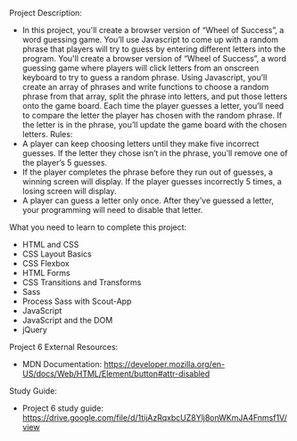 Project Description:
- In this project, you'll create a browser version of “Wheel of Success”, a word guessing game. You’ll use Javascript to come up with a random phrase that players will try to guess by entering different letters into the program. You'll create a browser version of “Wheel of Success”, a word guessing game where players will click letters from an onscreen keyboard to try to guess a random phrase. Using Javascript, you’ll create an array of phrases and write functions to choose a random phrase from that array, split the phrase into letters, and put those letters onto the game board. Each time the player guesses a letter, you’ll need to compare the letter the player has chosen with the random phrase. If the letter is in the phrase, you’ll update the game board with the chosen letters.
Rules:
- A player can keep choosing letters until they make five incorrect guesses. If the letter they chose isn’t in the phrase, you’ll remove one of the player’s 5 guesses.
- If the player completes the phrase before they run out of guesses, a winning screen will display. If the player guesses incorrectly 5 times, a losing screen will display.
- A player can guess a letter only once. After they’ve guessed a letter, your programming will need to disable that letter.

What you need to learn to complete this project:
- HTML and CSS 
- CSS Layout Basics
- CSS Flexbox
- HTML Forms
- CSS Transitions and Transforms
- Sass 
- Process Sass with Scout-App
- JavaScript
- JavaScript and the DOM
- jQuery

Project 6 External Resources:
- MDN Documentation: https://developer.mozilla.org/en-US/docs/Web/HTML/Element/button#attr-disabled 

Study Guide:
- Project 6 study guide: https://drive.google.com/file/d/1tijAzRqxbcUZ8Ylj8onWKmJA4Fnmsf1V/view 